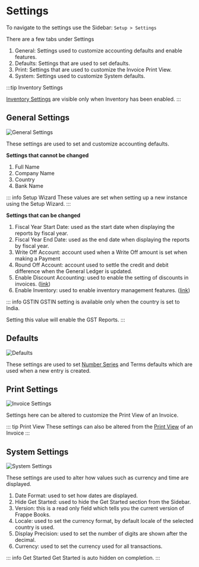 # Settings

To navigate to the settings use the Sidebar: `Setup > Settings`

There are a few tabs under Settings

1. General: Settings used to customize accounting defaults and enable features.
2. Defaults: Settings that are used to set defaults.
3. Print: Settings that are used to customize the Invoice Print View.
4. System: Settings used to customize System defaults.

:::tip Inventory Settings

[Inventory Settings](/inventory/settings) are visible only when Inventory has been enabled.
:::

## General Settings

![General Settings](./images/general-settings.png)

These settings are used to set and customize accounting defaults.

**Settings that cannot be changed**

1. Full Name
2. Company Name
3. Country
4. Bank Name

::: info Setup Wizard
These values are set when setting up a new instance using the Setup Wizard.
:::

**Settings that can be changed**

1. Fiscal Year Start Date: used as the start date when displaying the reports by fiscal year.
2. Fiscal Year End Date: used as the end date when displaying the reports by fiscal year.
3. Write Off Account: account used when a Write Off amount is set when making a Payment
4. Round Off Account: account used to settle the credit and debit difference when
   the General Ledger is updated.
5. Enable Discount Accounting: used to enable the setting of discounts in invoices. ([link](/transactions/discount-accounting))
6. Enable Inventory: used to enable inventory management features. ([link](/inventory/introduction))

::: info GSTIN
GSTIN setting is available only when the country is set to India.

Setting this value will enable the GST Reports.
:::

## Defaults

![Defaults](./images/defaults.png)

These settings are used to set [Number Series](/miscellaneous/number-series) and
Terms defaults which are used when a new entry is created.

## Print Settings

![Invoice Settings](./images/print-settings.png)

Settings here can be altered to customize the Print View of an Invoice.

::: tip Print View
These settings can also be altered from the
[Print View](/transactions/sales-invoices#printing-the-sales-invoice) of an Invoice
:::

## System Settings

![System Settings](./images/system-settings.png)

These settings are used to alter how values such as currency and time are
displayed.

1. Date Format: used to set how dates are displayed.
2. Hide Get Started: used to hide the Get Started section from the Sidebar.
3. Version: this is a read only field which tells you the current version of Frappe Books.
4. Locale: used to set the currency format, by default locale of the selected country is used.
5. Display Precision: used to set the number of digits are shown after the decimal.
6. Currency: used to set the currency used for all transactions.

::: info Get Started
Get Started is auto hidden on completion.
:::
